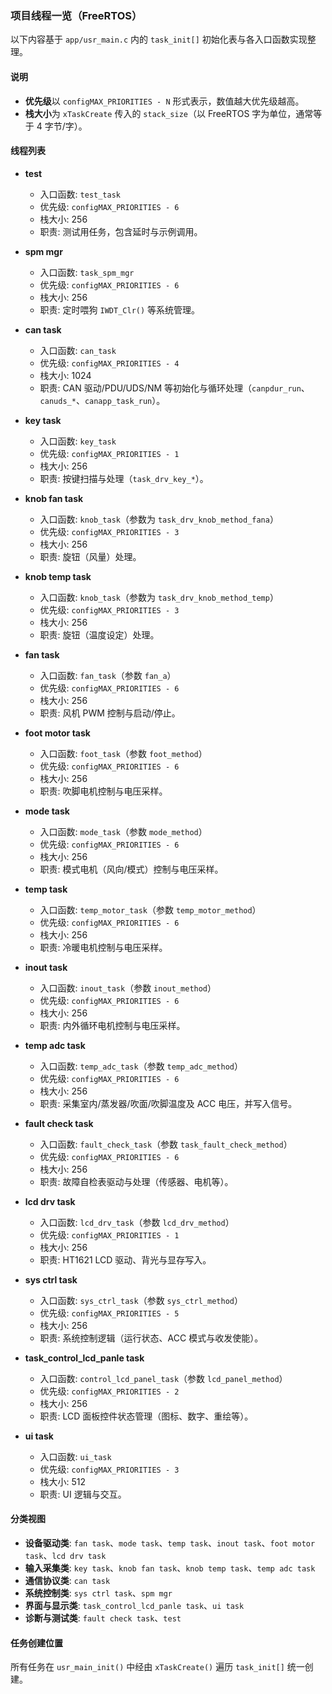 ### 项目线程一览（FreeRTOS）

以下内容基于 `app/usr_main.c` 内的 `task_init[]` 初始化表与各入口函数实现整理。

#### 说明
- **优先级**以 `configMAX_PRIORITIES - N` 形式表示，数值越大优先级越高。
- **栈大小**为 `xTaskCreate` 传入的 `stack_size`（以 FreeRTOS 字为单位，通常等于 4 字节/字）。

#### 线程列表

- **test**
  - 入口函数: `test_task`
  - 优先级: `configMAX_PRIORITIES - 6`
  - 栈大小: 256
  - 职责: 测试用任务，包含延时与示例调用。

- **spm mgr**
  - 入口函数: `task_spm_mgr`
  - 优先级: `configMAX_PRIORITIES - 6`
  - 栈大小: 256
  - 职责: 定时喂狗 `IWDT_Clr()` 等系统管理。

- **can task**
  - 入口函数: `can_task`
  - 优先级: `configMAX_PRIORITIES - 4`
  - 栈大小: 1024
  - 职责: CAN 驱动/PDU/UDS/NM 等初始化与循环处理（`canpdur_run`、`canuds_*`、`canapp_task_run`）。

- **key task**
  - 入口函数: `key_task`
  - 优先级: `configMAX_PRIORITIES - 1`
  - 栈大小: 256
  - 职责: 按键扫描与处理（`task_drv_key_*`）。

- **knob fan task**
  - 入口函数: `knob_task`（参数为 `task_drv_knob_method_fana`）
  - 优先级: `configMAX_PRIORITIES - 3`
  - 栈大小: 256
  - 职责: 旋钮（风量）处理。

- **knob temp task**
  - 入口函数: `knob_task`（参数为 `task_drv_knob_method_temp`）
  - 优先级: `configMAX_PRIORITIES - 3`
  - 栈大小: 256
  - 职责: 旋钮（温度设定）处理。

- **fan task**
  - 入口函数: `fan_task`（参数 `fan_a`）
  - 优先级: `configMAX_PRIORITIES - 6`
  - 栈大小: 256
  - 职责: 风机 PWM 控制与启动/停止。

- **foot motor task**
  - 入口函数: `foot_task`（参数 `foot_method`）
  - 优先级: `configMAX_PRIORITIES - 6`
  - 栈大小: 256
  - 职责: 吹脚电机控制与电压采样。

- **mode task**
  - 入口函数: `mode_task`（参数 `mode_method`）
  - 优先级: `configMAX_PRIORITIES - 6`
  - 栈大小: 256
  - 职责: 模式电机（风向/模式）控制与电压采样。

- **temp task**
  - 入口函数: `temp_motor_task`（参数 `temp_motor_method`）
  - 优先级: `configMAX_PRIORITIES - 6`
  - 栈大小: 256
  - 职责: 冷暖电机控制与电压采样。

- **inout task**
  - 入口函数: `inout_task`（参数 `inout_method`）
  - 优先级: `configMAX_PRIORITIES - 6`
  - 栈大小: 256
  - 职责: 内外循环电机控制与电压采样。

- **temp adc task**
  - 入口函数: `temp_adc_task`（参数 `temp_adc_method`）
  - 优先级: `configMAX_PRIORITIES - 6`
  - 栈大小: 256
  - 职责: 采集室内/蒸发器/吹面/吹脚温度及 ACC 电压，并写入信号。

- **fault check task**
  - 入口函数: `fault_check_task`（参数 `task_fault_check_method`）
  - 优先级: `configMAX_PRIORITIES - 6`
  - 栈大小: 256
  - 职责: 故障自检表驱动与处理（传感器、电机等）。

- **lcd drv task**
  - 入口函数: `lcd_drv_task`（参数 `lcd_drv_method`）
  - 优先级: `configMAX_PRIORITIES - 1`
  - 栈大小: 256
  - 职责: HT1621 LCD 驱动、背光与显存写入。

- **sys ctrl task**
  - 入口函数: `sys_ctrl_task`（参数 `sys_ctrl_method`）
  - 优先级: `configMAX_PRIORITIES - 5`
  - 栈大小: 256
  - 职责: 系统控制逻辑（运行状态、ACC 模式与收发使能）。

- **task_control_lcd_panle task**
  - 入口函数: `control_lcd_panel_task`（参数 `lcd_panel_method`）
  - 优先级: `configMAX_PRIORITIES - 2`
  - 栈大小: 256
  - 职责: LCD 面板控件状态管理（图标、数字、重绘等）。

- **ui task**
  - 入口函数: `ui_task`
  - 优先级: `configMAX_PRIORITIES - 3`
  - 栈大小: 512
  - 职责: UI 逻辑与交互。

#### 分类视图

- **设备驱动类**: `fan task`、`mode task`、`temp task`、`inout task`、`foot motor task`、`lcd drv task`
- **输入采集类**: `key task`、`knob fan task`、`knob temp task`、`temp adc task`
- **通信协议类**: `can task`
- **系统控制类**: `sys ctrl task`、`spm mgr`
- **界面与显示类**: `task_control_lcd_panle task`、`ui task`
- **诊断与测试类**: `fault check task`、`test`

#### 任务创建位置
所有任务在 `usr_main_init()` 中经由 `xTaskCreate()` 遍历 `task_init[]` 统一创建。

